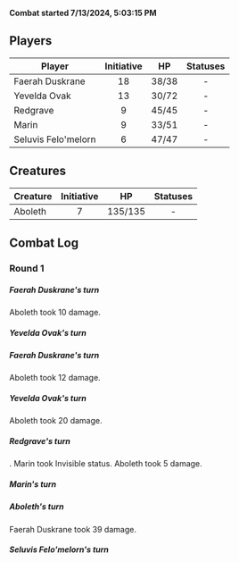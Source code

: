 **Combat started 7/13/2024, 5:03:15 PM**


## Players
| Player | Initiative | HP | Statuses |
| --- | :-: | :-: | :-: |
| Faerah Duskrane | 18 | 38/38 | - |
| Yevelda Ovak | 13 | 30/72 | - |
| Redgrave | 9 | 45/45 | - |
| Marin | 9 | 33/51 | - |
| Seluvis Felo'melorn | 6 | 47/47 | - |
## Creatures
| Creature | Initiative  | HP | Statuses |
| --- | :-: | :-: | :-: |
| Aboleth | 7 | 135/135 | - |


## Combat Log

### Round 1

##### Faerah Duskrane's turn
Aboleth took 10 damage.
##### Yevelda Ovak's turn
##### Faerah Duskrane's turn
Aboleth took 12 damage.
##### Yevelda Ovak's turn
Aboleth took 20 damage.
##### Redgrave's turn
.
Marin took Invisible status.
Aboleth took 5 damage.
##### Marin's turn
##### Aboleth's turn
Faerah Duskrane took 39 damage.
##### Seluvis Felo'melorn's turn
